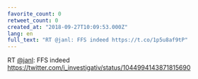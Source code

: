 ```yaml
---
favorite_count: 0
retweet_count: 0
created_at: "2018-09-27T10:09:53.000Z"
lang: en
full_text: "RT @janl: FFS indeed https://t.co/1p5u8af9tP"
---
```


RT [@janl](https://twitter.com/janl): FFS indeed
<https://twitter.com/i_investigativ/status/1044994143871815690>
